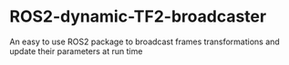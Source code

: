 # ROS2-dynamic-TF2-broadcaster
An easy to use ROS2 package to broadcast frames transformations and update their parameters at run time
